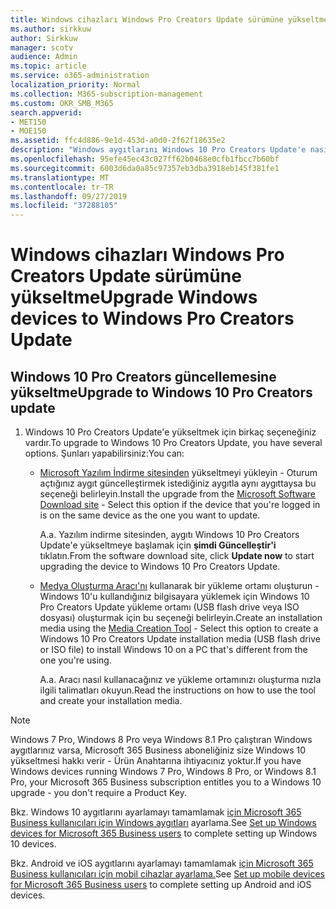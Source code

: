 ```yaml
---
title: Windows cihazları Windows Pro Creators Update sürümüne yükseltme
ms.author: sirkkuw
author: Sirkkuw
manager: scotv
audience: Admin
ms.topic: article
ms.service: o365-administration
localization_priority: Normal
ms.collection: M365-subscription-management
ms.custom: OKR_SMB_M365
search.appverid:
- MET150
- MOE150
ms.assetid: ffc4d886-9e1d-453d-a0d0-2f62f18635e2
description: "Windows aygıtlarını Windows 10 Pro Creators Update'e nasıl yükselteceklerini öğrenin. "
ms.openlocfilehash: 95efe45ec43c027ff62b0468e0cfb1fbcc7b60bf
ms.sourcegitcommit: 6003d6da0a85c97357eb3dba3918eb145f381fe1
ms.translationtype: MT
ms.contentlocale: tr-TR
ms.lasthandoff: 09/27/2019
ms.locfileid: "37288105"
---
```

# <a name="upgrade-windows-devices-to-windows-pro-creators-update"></a><span data-ttu-id="e585e-103">Windows cihazları Windows Pro Creators Update sürümüne yükseltme</span><span class="sxs-lookup"><span data-stu-id="e585e-103">Upgrade Windows devices to Windows Pro Creators Update</span></span>

## <a name="upgrade-to-windows-10-pro-creators-update"></a><span data-ttu-id="e585e-104">Windows 10 Pro Creators güncellemesine yükseltme</span><span class="sxs-lookup"><span data-stu-id="e585e-104">Upgrade to Windows 10 Pro Creators update</span></span>
  
1. <span data-ttu-id="e585e-105">Windows 10 Pro Creators Update'e yükseltmek için birkaç seçeneğiniz vardır.</span><span class="sxs-lookup"><span data-stu-id="e585e-105">To upgrade to Windows 10 Pro Creators Update, you have several options.</span></span> <span data-ttu-id="e585e-106">Şunları yapabilirsiniz:</span><span class="sxs-lookup"><span data-stu-id="e585e-106">You can:</span></span>
    
    - <span data-ttu-id="e585e-107">[Microsoft Yazılım İndirme sitesinden](https://go.microsoft.com/fwlink/?LinkID=836951 ) yükseltmeyi yükleyin - Oturum açtığınız aygıt güncelleştirmek istediğiniz aygıtla aynı aygıttaysa bu seçeneği belirleyin.</span><span class="sxs-lookup"><span data-stu-id="e585e-107">Install the upgrade from the [Microsoft Software Download site](https://go.microsoft.com/fwlink/?LinkID=836951 ) - Select this option if the device that you're logged in is on the same device as the one you want to update.</span></span>
    
      <span data-ttu-id="e585e-108">A.</span><span class="sxs-lookup"><span data-stu-id="e585e-108">a.</span></span> <span data-ttu-id="e585e-109">Yazılım indirme sitesinden, aygıtı Windows 10 Pro Creators Update'e yükseltmeye başlamak için **şimdi Güncelleştir'i** tıklatın.</span><span class="sxs-lookup"><span data-stu-id="e585e-109">From the software download site, click **Update now** to start upgrading the device to Windows 10 Pro Creators Update.</span></span> 
    
     - <span data-ttu-id="e585e-110">[Medya Oluşturma Aracı'nı](https://go.microsoft.com/fwlink/?LinkID=836960) kullanarak bir yükleme ortamı oluşturun - Windows 10'u kullandığınız bilgisayara yüklemek için Windows 10 Pro Creators Update yükleme ortamı (USB flash drive veya ISO dosyası) oluşturmak için bu seçeneği belirleyin.</span><span class="sxs-lookup"><span data-stu-id="e585e-110">Create an installation media using the [Media Creation Tool](https://go.microsoft.com/fwlink/?LinkID=836960) - Select this option to create a Windows 10 Pro Creators Update installation media (USB flash drive or ISO file) to install Windows 10 on a PC that's different from the one you're using.</span></span>
    
        <span data-ttu-id="e585e-111">A.</span><span class="sxs-lookup"><span data-stu-id="e585e-111">a.</span></span> <span data-ttu-id="e585e-112">Aracı nasıl kullanacağınız ve yükleme ortamınızı oluşturma nızla ilgili talimatları okuyun.</span><span class="sxs-lookup"><span data-stu-id="e585e-112">Read the instructions on how to use the tool and create your installation media.</span></span> 

> [!Note]
> <span data-ttu-id="e585e-113">Windows 7 Pro, Windows 8 Pro veya Windows 8.1 Pro çalıştıran Windows aygıtlarınız varsa, Microsoft 365 Business aboneliğiniz size Windows 10 yükseltmesi hakkı verir - Ürün Anahtarına ihtiyacınız yoktur.</span><span class="sxs-lookup"><span data-stu-id="e585e-113">If you have Windows devices running Windows 7 Pro, Windows 8 Pro, or Windows 8.1 Pro, your Microsoft 365 Business subscription entitles you to a Windows 10 upgrade - you don't require a Product Key.</span></span>
    
<span data-ttu-id="e585e-114">Bkz. Windows 10 aygıtlarını ayarlamayı tamamlamak [için Microsoft 365 Business kullanıcıları için Windows aygıtları](set-up-windows-devices.md) ayarlama.</span><span class="sxs-lookup"><span data-stu-id="e585e-114">See [Set up Windows devices for Microsoft 365 Business users](set-up-windows-devices.md) to complete setting up Windows 10 devices.</span></span> 
  
<span data-ttu-id="e585e-115">Bkz. Android ve iOS aygıtlarını ayarlamayı tamamlamak [için Microsoft 365 Business kullanıcıları için mobil cihazlar ayarlama.](set-up-mobile-devices.md)</span><span class="sxs-lookup"><span data-stu-id="e585e-115">See [Set up mobile devices for Microsoft 365 Business users](set-up-mobile-devices.md) to complete setting up Android and iOS devices.</span></span> 
  
